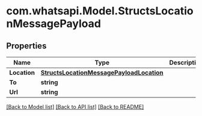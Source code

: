 
# com.whatsapi.Model.StructsLocationMessagePayload

## Properties

Name | Type | Description | Notes
------------ | ------------- | ------------- | -------------
**Location** | [**StructsLocationMessagePayloadLocation**](StructsLocationMessagePayloadLocation.md) |  | 
**To** | **string** |  | 
**Url** | **string** |  | [optional] 

[[Back to Model list]](../README.md#documentation-for-models)
[[Back to API list]](../README.md#documentation-for-api-endpoints)
[[Back to README]](../README.md)

